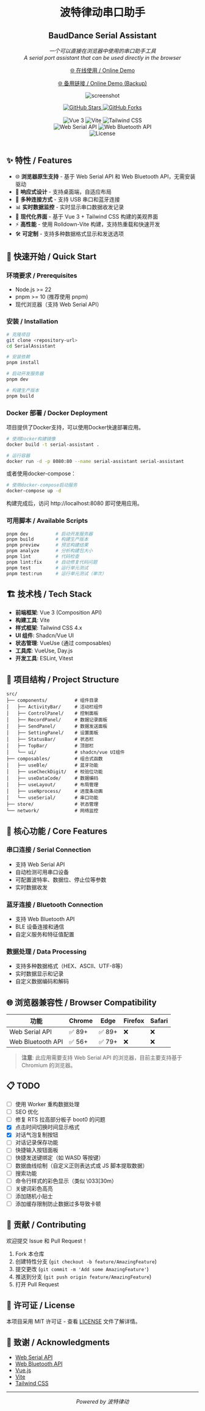 <p align="center">
    <h1 align="center">波特律动串口助手</h1>
    <h2 align="center">BaudDance Serial Assistant</h2>

</p>
<p align="center">
    <em>一个可以直接在浏览器中使用的串口助手工具</em><br>
    <em>A serial port assistant that can be used directly in the browser</em>
</p>

<p align="center">
    <a href="https://serial.baud-dance.com/">🌐 在线使用 / Online Demo</a>
</p>
<p align="center">
    <a href="https://serial.keysking.com/">🌐 备用链接 / Online Demo (Backup)</a>
</p>
<p align="center">
  <img src="./src/assets/app-screenshot.png" alt="screenshot">
</p>

<p align="center">
  <a href="https://github.com/BaudDance/SerialAssistant">
    <img src="https://img.shields.io/github/stars/BaudDance/SerialAssistant?style=social" alt="GitHub Stars">
  </a>
  <a href="https://github.com/BaudDance/SerialAssistant">
    <img src="https://img.shields.io/github/forks/BaudDance/SerialAssistant?style=social" alt="GitHub Forks">
  </a>
  <br>
  <br>
  <img src="https://img.shields.io/badge/Vue-3.x-4FC08D?style=flat-square&logo=vue.js&logoColor=white" alt="Vue 3">
  <img src="https://img.shields.io/badge/Vite-7.x-646CFF?style=flat-square&logo=vite&logoColor=white" alt="Vite">
  <img src="https://img.shields.io/badge/TailwindCSS-4.x-06B6D4?style=flat-square&logo=tailwindcss&logoColor=white" alt="Tailwind CSS">
  <br>
  <img src="https://img.shields.io/badge/Web_Serial_API-Supported-00D8FF?style=flat-square" alt="Web Serial API">
  <img src="https://img.shields.io/badge/Web_Bluetooth_API-Supported-0052CC?style=flat-square" alt="Web Bluetooth API">
  <br>
  <img src="https://img.shields.io/badge/License-MIT-green?style=flat-square" alt="License">
  <br>
  <br>
</p>

## ✨ 特性 / Features

- 🌐 **浏览器原生支持** - 基于 Web Serial API 和 Web Bluetooth API，无需安装驱动
- 📱 **响应式设计** - 支持桌面端，自适应布局
- 🔌 **多种连接方式** - 支持 USB 串口和蓝牙连接
- 📊 **实时数据监控** - 实时显示串口数据收发记录
- 🎨 **现代化界面** - 基于 Vue 3 + Tailwind CSS 构建的美观界面
- ⚡ **高性能** - 使用 Rolldown-Vite 构建，支持热重载和快速开发
- 🛠️ **可定制** - 支持多种数据格式显示和发送选项

## 🚀 快速开始 / Quick Start

### 环境要求 / Prerequisites

- Node.js >= 22
- pnpm >= 10 (推荐使用 pnpm)
- 现代浏览器（支持 Web Serial API）

### 安装 / Installation

```bash
# 克隆项目
git clone <repository-url>
cd SerialAssistant

# 安装依赖
pnpm install

# 启动开发服务器
pnpm dev

# 构建生产版本
pnpm build
```

### Docker 部署 / Docker Deployment

项目提供了Docker支持，可以使用Docker快速部署应用。

```bash
# 使用Docker构建镜像
docker build -t serial-assistant .

# 运行容器
docker run -d -p 8080:80 --name serial-assistant serial-assistant
```

或者使用docker-compose：

```bash
# 使用docker-compose启动服务
docker-compose up -d
```

构建完成后，访问 http://localhost:8080 即可使用应用。

### 可用脚本 / Available Scripts

```bash
pnpm dev          # 启动开发服务器
pnpm build        # 构建生产版本
pnpm preview      # 预览构建结果
pnpm analyze      # 分析构建包大小
pnpm lint         # 代码检查
pnpm lint:fix     # 自动修复代码问题
pnpm test         # 运行单元测试
pnpm test:run     # 运行单元测试（单次）
```

## 🏗️ 技术栈 / Tech Stack

- **前端框架**: Vue 3 (Composition API)
- **构建工具**: Vite
- **样式框架**: Tailwind CSS 4.x
- **UI 组件**: Shadcn/Vue UI
- **状态管理**: VueUse (通过 composables)
- **工具库**: VueUse, Day.js
- **开发工具**: ESLint, Vitest

## 📁 项目结构 / Project Structure

```
src/
├── components/          # 组件目录
│   ├── ActivityBar/     # 活动栏组件
│   ├── ControlPanel/    # 控制面板
│   ├── RecordPanel/     # 数据记录面板
│   ├── SendPanel/       # 数据发送面板
│   ├── SettingPanel/    # 设置面板
│   ├── StatusBar/       # 状态栏
│   ├── TopBar/          # 顶部栏
│   └── ui/              # shadcn/vue UI组件
├── composables/         # 组合式函数
│   ├── useBle/          # 蓝牙功能
│   ├── useCheckDigit/   # 校验位功能
│   ├── useDataCode/     # 数据编码
│   ├── useLayout/       # 布局管理
│   ├── useNprocess/     # 进度条动画
│   └── useSerial/       # 串口功能
├── store/               # 状态管理
└── network/             # 网络监控
```

## 🔧 核心功能 / Core Features

### 串口连接 / Serial Connection

- 支持 Web Serial API
- 自动检测可用串口设备
- 可配置波特率、数据位、停止位等参数
- 实时数据收发

### 蓝牙连接 / Bluetooth Connection

- 支持 Web Bluetooth API
- BLE 设备连接和通信
- 自定义服务和特征值配置

### 数据处理 / Data Processing

- 支持多种数据格式（HEX、ASCII、UTF-8等）
- 实时数据显示和记录
- 自定义数据编码和解码

## 🌐 浏览器兼容性 / Browser Compatibility

| 功能              | Chrome | Edge   | Firefox | Safari |
| ----------------- | ------ | ------ | ------- | ------ |
| Web Serial API    | ✅ 89+ | ✅ 89+ | ❌      | ❌     |
| Web Bluetooth API | ✅ 56+ | ✅ 79+ | ❌      | ❌     |

> **注意**: 此应用需要支持 Web Serial API 的浏览器，目前主要支持基于 Chromium 的浏览器。

## 📋 TODO

- [ ] 使用 Worker 重构数据处理
- [ ] SEO 优化
- [ ] 修复 RTS 拉高部分板子 boot0 的问题
- [x] 点击时间切换时间显示格式
- [x] 对话气泡复制按钮
- [ ] 对话记录保存功能
- [ ] 快捷输入按钮面板
- [ ] 快捷发送键绑定（如 WASD 等按键）
- [ ] 数据曲线绘制（自定义正则表达式或 JS 脚本提取数据）
- [ ] 搜索功能
- [ ] 命令行样式的彩色显示（类似 \033[30m）
- [ ] 关键词彩色高亮
- [ ] 添加随机小贴士
- [ ] 添加缓存限制防止数据过多导致卡顿

## 🤝 贡献 / Contributing

欢迎提交 Issue 和 Pull Request！

1. Fork 本仓库
2. 创建特性分支 (`git checkout -b feature/AmazingFeature`)
3. 提交更改 (`git commit -m 'Add some AmazingFeature'`)
4. 推送到分支 (`git push origin feature/AmazingFeature`)
5. 打开 Pull Request

## 📄 许可证 / License

本项目采用 MIT 许可证 - 查看 [LICENSE](LICENSE) 文件了解详情。

## 🙏 致谢 / Acknowledgments

- [Web Serial API](https://developer.mozilla.org/en-US/docs/Web/API/Web_Serial_API)
- [Web Bluetooth API](https://developer.mozilla.org/en-US/docs/Web/API/Web_Bluetooth_API)
- [Vue.js](https://vuejs.org/)
- [Vite](https://vitejs.dev/)
- [Tailwind CSS](https://tailwindcss.com/)

---

<p align="center">
    <em>Powered by 波特律动</em>
</p>
